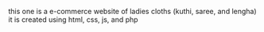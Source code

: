 this one is a e-commerce website of ladies cloths (kuthi, saree, and lengha)
it is created using html, css, js, and php
